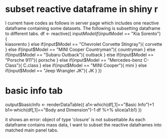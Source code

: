 
# subset reactive dataframe in shiny r

I current have codes as follows in server page which includes one reactive dataframe containing some datasets. The following is subsetting dataframe to different tabs.
  df <- reactive({
    input$Model
    if(input$Model == "Kia Sorento"){            
      kiasorento
    }
    else if(input$Model == "Chevrolet Corvette Stingray"){
      corvette
    }
    else if(input$Model == "MINI Cooper Countryman"){
      countryman
    }
    else if(input$Model == "Subaru Outback"){
      outback
    }
    else if(input$Model == "Porsche 911"){
      porsche
    }
    else if(input$Model == "Mercedes-benz C-Class"){
      C.class
    }
    else if(input$Model == "MINI Cooper"){
      mini
    }
    else if(input$Model == "Jeep Wrangler JK"){
      JK
    }
  })
  # basic info tab
  output$basicInfo <- renderDataTable({
    a1<-which(df[,1]=="Basic Info")+1
    b1<-which(df[,1]=="Body and Dimension")-1
    df %>% slice(a1:b1)
  })
 

it shows an error: object of type 'closure' is not subsettable
As each dataframe contains mass data, I want to subset the reactive dataframes into matched main panel tabs.

        